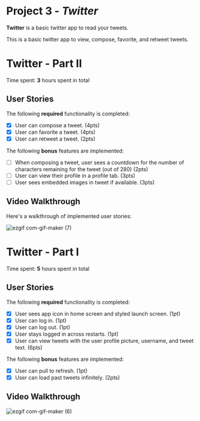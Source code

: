 # Project 3 - *Twitter*

**Twitter** is a basic twitter app to read your tweets.

This is a basic twitter app to view, compose, favorite, and retweet tweets.

# Twitter - Part II

Time spent: **3** hours spent in total

## User Stories

The following **required** functionality is completed:

- [x] User can compose a tweet. (4pts)
- [x] User can favorite a tweet. (4pts)
- [x] User can retweet a tweet. (2pts)

The following **bonus** features are implemented:

- [ ] When composing a tweet, user sees a countdown for the number of characters remaining for the tweet (out of 280) (2pts)
- [ ] User can view their profile in a profile tab. (3pts)
- [ ] User sees embedded images in tweet if available. (3pts)

## Video Walkthrough

Here's a walkthrough of implemented user stories:

![ezgif com-gif-maker (7)](https://user-images.githubusercontent.com/98489037/159108567-6a08a9c2-2c3a-4817-8da0-a106957adcc6.gif)

# Twitter - Part I

Time spent: **5** hours spent in total

## User Stories

The following **required** functionality is completed:

- [x] User sees app icon in home screen and styled launch screen. (1pt)
- [x] User can log in. (1pt)
- [x] User can log out. (1pt)
- [x] User stays logged in across restarts. (1pt)
- [x] User can view tweets with the user profile picture, username, and tweet text. (6pts)

The following **bonus** features are implemented:

- [x] User can pull to refresh. (1pt)
- [x] User can load past tweets infinitely. (2pts)

## Video Walkthrough

![ezgif com-gif-maker (6)](https://user-images.githubusercontent.com/98489037/158008994-8785c08d-7724-48c0-8a09-f64325fa1421.gif)


